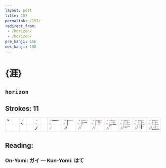 ```yaml
---
layout: post
title: 157
permalink: /157/
redirect_from:
 - /horizon/
 - /horizon/
pre_kanji: 156
nex_kanji: 158
---
```


# {涯}

## `horizon`

## Strokes: 11

<div class="stroke"><img src="../images/E6B6AF.png" /></div>

## Reading:

### On-Yomi: ガイ &mdash; Kun-Yomi: はて
